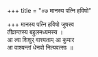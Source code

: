 +++
title = "०७ मानस्य पत्नि हविषो"

+++
मानस्य पत्नि हविषो जुषस्व  
तीव्रान्तस्य बहुलमध्यमस्य ।  
आ त्वा शिशुर् वाश्यताम् आ कुमार  
आ वाश्यन्तां धेनवो नित्यवत्साः ॥